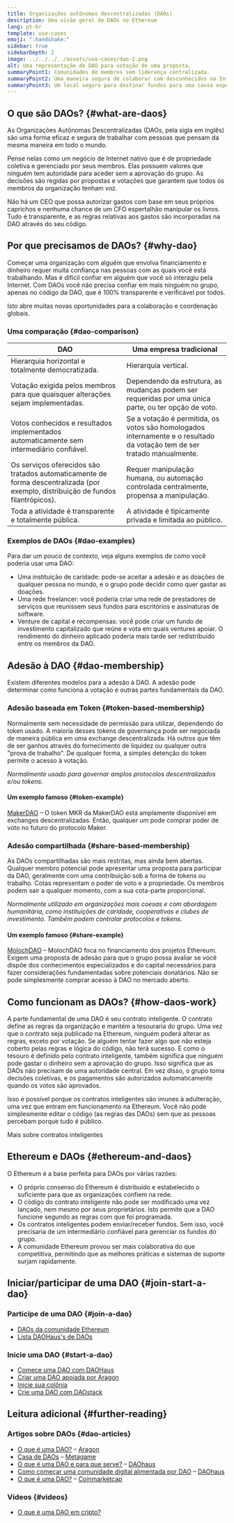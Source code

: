 ```yaml
---
title: Organizações autônomas descentralizadas (DAOs)
description: Uma visão geral de DAOs no Ethereum
lang: pt-br
template: use-cases
emoji: ":handshake:"
sidebar: true
sidebarDepth: 2
image: ../../../../assets/use-cases/dao-2.png
alt: Uma representação de DAO para votação de uma proposta.
summaryPoint1: Comunidades de membros sem liderança centralizada.
summaryPoint2: Uma maneira segura de colaborar com desconhecidos na Internet.
summaryPoint3: Um local seguro para destinar fundos para uma causa específica.
---
```


## O que são DAOs? {#what-are-daos}

As Organizações Autônomas Descentralizadas (DAOs, pela sigla em inglês) são uma forma eficaz e segura de trabalhar com pessoas que pensam da mesma maneira em todo o mundo.

Pense nelas como um negócio de Internet nativo que é de propriedade coletiva e gerenciado por seus membros. Elas possuem valores que ninguém tem autoridade para aceder sem a aprovação do grupo. As decisões são regidas por propostas e votações que garantem que todos os membros da organização tenham voz.

Não há um CEO que possa autorizar gastos com base em seus próprios caprichos e nenhuma chance de um CFO espertalhão manipular os livros. Tudo é transparente, e as regras relativas aos gastos são incorporadas na DAO através do seu código.

## Por que precisamos de DAOs? {#why-dao}

Começar uma organização com alguém que envolva financiamento e dinheiro requer muita confiança nas pessoas com as quais você está trabalhando. Mas é difícil confiar em alguém que você só interagiu pela Internet. Com DAOs você não precisa confiar em mais ninguém no grupo, apenas no código da DAO, que é 100% transparente e verificável por todos.

Isto abre muitas novas oportunidades para a colaboração e coordenação globais.

### Uma comparação {#dao-comparison}

| DAO                                                                                                                               | Uma empresa tradicional                                                                                                  |
| --------------------------------------------------------------------------------------------------------------------------------- | ------------------------------------------------------------------------------------------------------------------------ |
| Hierarquia horizontal e totalmente democratizada.                                                                                 | Hierarquia vertical.                                                                                                     |
| Votação exigida pelos membros para que quaisquer alterações sejam implementadas.                                                  | Dependendo da estrutura, as mudanças podem ser requeridas por uma única parte, ou ter opção de voto.                     |
| Votos conhecidos e resultados implementados automaticamente sem intermediário confiável.                                          | Se a votação é permitida, os votos são homologados internamente e o resultado da votação tem de ser tratado manualmente. |
| Os serviços oferecidos são tratados automaticamente de forma descentralizada (por exemplo, distribuição de fundos filantrópicos). | Requer manipulação humana, ou automação controlada centralmente, propensa a manipulação.                                 |
| Toda a atividade é transparente e totalmente pública.                                                                             | A atividade é tipicamente privada e limitada ao público.                                                                 |

### Exemplos de DAOs {#dao-examples}

Para dar um pouco de contexto, veja alguns exemplos de como você poderia usar uma DAO:

- Uma instituição de caridade: pode-se aceitar a adesão e as doações de qualquer pessoa no mundo, e o grupo pode decidir como quer gastar as doações.
- Uma rede freelancer: você poderia criar uma rede de prestadores de serviços que reunissem seus fundos para escritórios e assinaturas de software.
- Venture de capital e recompensas: você pode criar um fundo de investimento capitalizado que reúne e vota em quais ventures apoiar. O rendimento do dinheiro aplicado poderia mais tarde ser redistribuído entre os membros da DAO.

## Adesão à DAO {#dao-membership}

Existem diferentes modelos para a adesão à DAO. A adesão pode determinar como funciona a votação e outras partes fundamentais da DAO.

### Adesão baseada em Token {#token-based-membership}

Normalmente sem necessidade de permissão para utilizar, dependendo do token usado. A maioria desses tokens de governança pode ser negociada de maneira pública em uma exchange descentralizada. Há outros que têm de ser ganhos através do fornecimento de liquidez ou qualquer outra "prova de trabalho". De qualquer forma, a simples detenção do token permite o acesso à votação.

_Normalmente usado para governar amplos protocolos descentralizados e/ou tokens._

#### Um exemplo famoso {#token-example}

[MakerDAO](https://makerdao.com) – O token MKR da MakerDAO está amplamente disponível em exchanges descentralizadas. Então, qualquer um pode comprar poder de voto no futuro do protocolo Maker.

### Adesão compartilhada {#share-based-membership}

As DAOs compartilhadas são mais restritas, mas ainda bem abertas. Qualquer membro potencial pode apresentar uma proposta para participar da DAO, geralmente com uma contribuição sob a forma de tokens ou trabalho. Cotas representam o poder de voto e a propriedade. Os membros podem sair a qualquer momento, com a sua cota-parte proporcional.

_Normalmente utilizado em organizações mais coesas e com abordagem humanitária, como instituições de caridade, cooperativas e clubes de investimento. Também podem controlar protocolos e tokens._

#### Um exemplo famoso {#share-example}

[MolochDAO](http://molochdao.com/) – MolochDAO foca no financiamento dos projetos Ethereum. Exigem uma proposta de adesão para que o grupo possa avaliar se você dispõe dos conhecimentos especializados e do capital necessários para fazer considerações fundamentadas sobre potenciais donatários. Não se pode simplesmente comprar acesso à DAO no mercado aberto.

## Como funcionam as DAOs? {#how-daos-work}

A parte fundamental de uma DAO é seu contrato inteligente. O contrato define as regras da organização e mantém a tesouraria do grupo. Uma vez que o contrato seja publicado na Ethereum, ninguém poderá alterar as regras, exceto por votação. Se alguém tentar fazer algo que não esteja coberto pelas regras e lógica do código, não terá sucesso. E como o tesouro é definido pelo contrato inteligente, também significa que ninguém pode gastar o dinheiro sem a aprovação do grupo. Isso significa que as DAOs não precisam de uma autoridade central. Em vez disso, o grupo toma decisões coletivas, e os pagamentos são autorizados automaticamente quando os votos são aprovados.

Isso é possível porque os contratos inteligentes são imunes à adulteração, uma vez que entram em funcionamento na Ethereum. Você não pode simplesmente editar o código (as regras das DAOs) sem que as pessoas percebam porque tudo é público.

<DocLink to="/smart-contracts/">
  Mais sobre contratos inteligentes
</DocLink>

## Ethereum e DAOs {#ethereum-and-daos}

O Ethereum é a base perfeita para DAOs por várias razões:

- O próprio consenso do Ethereum é distribuído e estabelecido o suficiente para que as organizações confiem na rede.
- O código do contrato inteligente não pode ser modificado uma vez lançado, nem mesmo por seus proprietários. Isto permite que a DAO funcione segundo as regras com que foi programada.
- Os contratos inteligentes podem enviar/receber fundos. Sem isso, você precisaria de um intermediário confiável para gerenciar os fundos do grupo.
- A comunidade Ethereum provou ser mais colaborativa do que competitiva, permitindo que as melhores práticas e sistemas de suporte surjam rapidamente.

## Iniciar/participar de uma DAO {#join-start-a-dao}

### Participe de uma DAO {#join-a-dao}

- [DAOs da comunidade Ethereum](/community/get-involved/#decentralized-autonomous-organizations-daos)
- [Lista DAOHaus's de DAOs](https://app.daohaus.club/explore)

### Inicie uma DAO {#start-a-dao}

- [Comece uma DAO com DAOHaus](https://app.daohaus.club/summon)
- [Criar uma DAO apoiada por Aragon](https://aragon.org/product)
- [Inicie sua colônia](https://colony.io/)
- [Crie uma DAO com DAOstack](https://daostack.io/)

## Leitura adicional {#further-reading}

### Artigos sobre DAOs {#dao-articles}

- [O que é uma DAO?](https://aragon.org/dao) – [Aragon](https://aragon.org/)
- [Casa de DAOs](https://wiki.metagame.wtf/docs/great-houses/house-of-daos) – [Metagame](https://wiki.metagame.wtf/)
- [O que é uma DAO e para que serve?](https://daohaus.substack.com/p/-what-is-a-dao-and-what-is-it-for) – [DAOhaus](https://daohaus.club/)
- [Como começar uma comunidade digital alimentada por DAO](https://daohaus.substack.com/p/four-and-a-half-steps-to-start-a) – [DAOhaus](https://daohaus.club/)
- [O que é uma DAO?](https://coinmarketcap.com/alexandria/article/what-is-a-dao) – [Coinmarketcap](https://coinmarketcap.com)

### Vídeos {#videos}

- [O que é uma DAO em cripto?](https://youtu.be/KHm0uUPqmVE)

